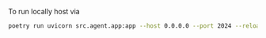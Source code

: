 To run locally host via

```bash
poetry run uvicorn src.agent.app:app --host 0.0.0.0 --port 2024 --reload
```
